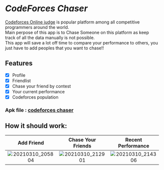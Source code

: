 # *CodeForces Chaser*

[Codeforces Online judge](https://codeforces.com/) is popular platform among all competitive programmers around the world.\
Main perpose of this app is to Chase Someone on this platform as keep track of all the data manually is not possible.\
This app will save a lot off time to compare your performance to others, you just have to add peoples that you want to chase!!

## Features

* [x] Profile
* [x] Friendlist
* [x] Chase your friend by contest
* [x] Your current performance
* [x] Codeforces population

### Apk file : [codeforces chaser](https://github.com/tanimahossain/Code-Forces-Chaser/files/6118739/cf.chaser.zip)

## How it should work:

Add Friend | Chase Your Friends | Recent Performance
:-------------------------:|:-------------------------:|:-------------------------:
![20210310_205804](https://user-images.githubusercontent.com/34402268/110666494-96161e00-81f3-11eb-8fa1-bcc8b8f7e78b.gif)  |  ![20210310_212901](https://user-images.githubusercontent.com/34402268/110686033-1f841b00-8209-11eb-8dca-5f0f523700cf.gif) | ![20210310_214306](https://user-images.githubusercontent.com/34402268/110686043-2317a200-8209-11eb-8803-7ff465e53dfd.gif)


